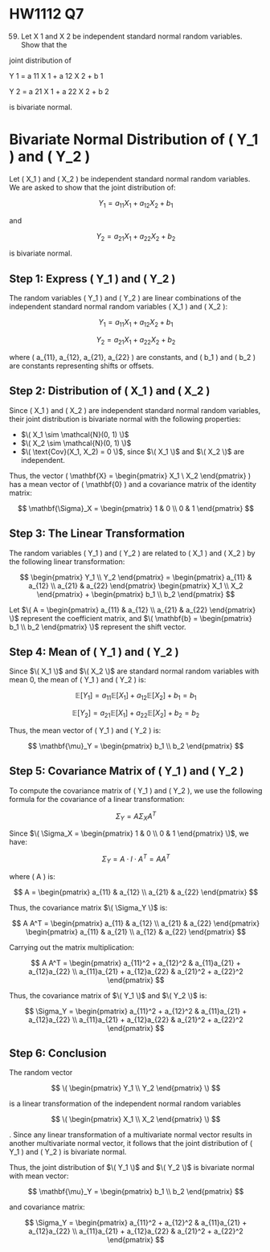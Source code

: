 # HW1112 Q7
59. Let X 1 and X 2 be independent standard normal random variables. Show that the
    
joint distribution of

Y 1 = a 11 X 1 + a 12 X 2 + b 1

Y 2 = a 21 X 1 + a 22 X 2 + b 2

is bivariate normal.

# Bivariate Normal Distribution of \( Y_1 \) and \( Y_2 \)

Let \( X_1 \) and \( X_2 \) be independent standard normal random variables. We are asked to show that the joint distribution of:

$$
Y_1 = a_{11} X_1 + a_{12} X_2 + b_1
$$

and

$$
Y_2 = a_{21} X_1 + a_{22} X_2 + b_2
$$

is bivariate normal.

## Step 1: Express \( Y_1 \) and \( Y_2 \)

The random variables \( Y_1 \) and \( Y_2 \) are linear combinations of the independent standard normal random variables \( X_1 \) and \( X_2 \):

$$
Y_1 = a_{11} X_1 + a_{12} X_2 + b_1
$$

$$
Y_2 = a_{21} X_1 + a_{22} X_2 + b_2
$$

where \( a_{11}, a_{12}, a_{21}, a_{22} \) are constants, and \( b_1 \) and \( b_2 \) are constants representing shifts or offsets.

## Step 2: Distribution of \( X_1 \) and \( X_2 \)

Since \( X_1 \) and \( X_2 \) are independent standard normal random variables, their joint distribution is bivariate normal with the following properties:


- $\( X_1 \sim \mathcal{N}(0, 1) \)$
- $\( X_2 \sim \mathcal{N}(0, 1) \)$
- $\( \text{Cov}(X_1, X_2) = 0 \)$, since $\( X_1 \)$ and $\( X_2 \)$ are independent.

Thus, the vector \( \mathbf{X} = \begin{pmatrix} X_1 \\ X_2 \end{pmatrix} \) has a mean vector of \( \mathbf{0} \) and a covariance matrix of the identity matrix:

$$
\mathbf{\Sigma}_X = \begin{pmatrix} 1 & 0 \\ 0 & 1 \end{pmatrix}
$$

## Step 3: The Linear Transformation

The random variables \( Y_1 \) and \( Y_2 \) are related to \( X_1 \) and \( X_2 \) by the following linear transformation:

$$
\begin{pmatrix} Y_1 \\ Y_2 \end{pmatrix} =
\begin{pmatrix} a_{11} & a_{12} \\ a_{21} & a_{22} \end{pmatrix}
\begin{pmatrix} X_1 \\ X_2 \end{pmatrix}
+
\begin{pmatrix} b_1 \\ b_2 \end{pmatrix}
$$

Let $\( A = \begin{pmatrix} a_{11} & a_{12} \\ a_{21} & a_{22} \end{pmatrix} \)$ represent the coefficient matrix, and $\( \mathbf{b} = \begin{pmatrix} b_1 \\ b_2 \end{pmatrix} \)$ represent the shift vector.

## Step 4: Mean of \( Y_1 \) and \( Y_2 \)

Since $\( X_1 \)$ and $\( X_2 \)$ are standard normal random variables with mean 0, the mean of \( Y_1 \) and \( Y_2 \) is:

$$
\mathbb{E}[Y_1] = a_{11} \mathbb{E}[X_1] + a_{12} \mathbb{E}[X_2] + b_1 = b_1
$$

$$
\mathbb{E}[Y_2] = a_{21} \mathbb{E}[X_1] + a_{22} \mathbb{E}[X_2] + b_2 = b_2
$$

Thus, the mean vector of \( Y_1 \) and \( Y_2 \) is:

$$
\mathbf{\mu}_Y = \begin{pmatrix} b_1 \\ b_2 \end{pmatrix}
$$

## Step 5: Covariance Matrix of \( Y_1 \) and \( Y_2 \)

To compute the covariance matrix of \( Y_1 \) and \( Y_2 \), we use the following formula for the covariance of a linear transformation:

$$
\Sigma_Y = A \Sigma_X A^T
$$

Since $\( \Sigma_X = \begin{pmatrix} 1 & 0 \\ 0 & 1 \end{pmatrix} \)$, we have:

$$
\Sigma_Y = A \cdot I \cdot A^T = A A^T
$$

where \( A \) is:

$$
A = \begin{pmatrix} a_{11} & a_{12} \\ a_{21} & a_{22} \end{pmatrix}
$$

Thus, the covariance matrix $\( \Sigma_Y \)$ is:

$$
A A^T = \begin{pmatrix} a_{11} & a_{12} \\ a_{21} & a_{22} \end{pmatrix}
\begin{pmatrix} a_{11} & a_{21} \\ a_{12} & a_{22} \end{pmatrix}
$$

Carrying out the matrix multiplication:

$$
A A^T = \begin{pmatrix}
a_{11}^2 + a_{12}^2 & a_{11}a_{21} + a_{12}a_{22} \\
a_{11}a_{21} + a_{12}a_{22} & a_{21}^2 + a_{22}^2
\end{pmatrix}
$$

Thus, the covariance matrix of $\( Y_1 \)$ and $\( Y_2 \)$ is:

$$
\Sigma_Y = \begin{pmatrix}
a_{11}^2 + a_{12}^2 & a_{11}a_{21} + a_{12}a_{22} \\
a_{11}a_{21} + a_{12}a_{22} & a_{21}^2 + a_{22}^2
\end{pmatrix}
$$

## Step 6: Conclusion

The random vector

$$
\( \begin{pmatrix} Y_1 \\ Y_2 \end{pmatrix} \)
$$

is a linear transformation of the independent normal random variables 

$$
\( \begin{pmatrix} X_1 \\ X_2 \end{pmatrix} \)
$$

. Since any linear transformation of a multivariate normal vector results in another multivariate normal vector, it follows that the joint distribution of \( Y_1 \) and \( Y_2 \) is bivariate normal.

Thus, the joint distribution of $\( Y_1 \)$ and $\( Y_2 \)$ is bivariate normal with mean vector:

$$
\mathbf{\mu}_Y = \begin{pmatrix} b_1 \\ b_2 \end{pmatrix}
$$

and covariance matrix:

$$
\Sigma_Y = \begin{pmatrix}
a_{11}^2 + a_{12}^2 & a_{11}a_{21} + a_{12}a_{22} \\
a_{11}a_{21} + a_{12}a_{22} & a_{21}^2 + a_{22}^2
\end{pmatrix}
$$


